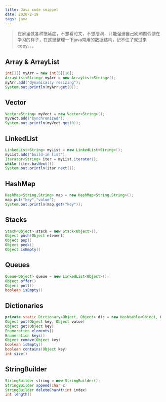 ```yaml
---
title: Java code snippet
date: 2020-2-19
tags: java
---
```


> 在家里就各种拖延症，不想看论文，不想挖洞，只能强迫自己刷刷题假装在学习的样子，在这里整理一下java常用的数据结构，记不住了就过来copy。。。

## Array & ArrayList

```java
int[][] myArr = new int[5][10];
ArrayList<String> myArr = new ArrayList<String>();
myArr.add("dynamically resizing");
System.out.println(myArr.get(0));
```

## Vector

```java
Vector<String> myVect = new Vector<String>();
myVect.add("synchronized");
System.out.println(myVect.get(0));
```

## LinkedList

```java
LinkedList<String> myList = new LinkedList<String>();
myList.add("build-in list");
Iterator<String> iter = myList.iterator();
while (iter.hasNext())
System.out.println(iter.next());
```

## HashMap

```java
HashMap<String,String> map = new HashMap<String,String>();
map.put("key","value");
System.out.println(map.get("key"));
```

## Stacks

```java
Stack<Object> stack = new Stack<Object>();
Object push(Object element)
Object pop()
Object peek()
Object isEmpty()
```

## Queues

```java
Queue<Object> queue = new LinkedList<Object>();
Object offer()
Object poll()
boolean isEmpty()
```

## Dictionaries

```java
private static Dictionary<Object, Object> dic = new Hashtable<Object, Object>();
Object put(Object key, Object value)
Object get(Object key)
Enumeration elements()
Enumeration keys()
Object remove(Object key)
boolean isEmpty()
boolean contains(Object key)
int size()
```

## StringBuilder

```java
StringBuilder string = new StringBuilder();
StringBuilder append(char c)
StringBuilder deleteCharAt(int index)
int length()
```

